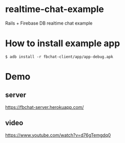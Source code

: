# realtime-chat-example
Rails + Firebase DB realtime chat example

# How to install example app
```shell
$ adb install -r fbchat-client/app/app-debug.apk
```

# Demo
## server
https://fbchat-server.herokuapp.com/

## video
https://www.youtube.com/watch?v=d76gTemgdq0
